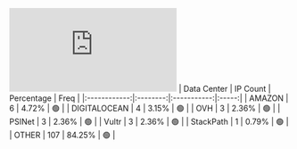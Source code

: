 ![Diagramm](https://github.com/obajay/StateSync-snapshots/blob/main/Projects/Juno/1/README.md)
| Data Center | IP Count | Percentage | Freq |
|:------------:|:--------:|:-----------:|:-----:|
| AMAZON | 6 | 4.72% | 🟢 |
| DIGITALOCEAN | 4 | 3.15% | 🟢 |
| OVH | 3 | 2.36% | 🟢 |
| PSINet | 3 | 2.36% | 🟢 |
| Vultr | 3 | 2.36% | 🟢 |
| StackPath | 1 | 0.79% | 🟢 |
| OTHER | 107 | 84.25% | 🟢 |